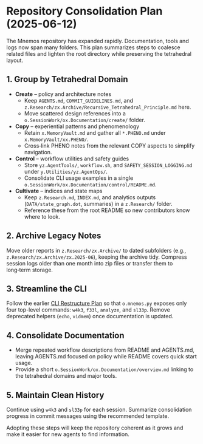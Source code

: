 # Repository Consolidation Plan (2025-06-12)

The Mnemos repository has expanded rapidly. Documentation, tools and logs now span many folders. This plan summarizes steps to coalesce related files and lighten the root directory while preserving the tetrahedral layout.

## 1. Group by Tetrahedral Domain

- **Create** – policy and architecture notes
  - Keep `AGENTS.md`, `COMMIT_GUIDELINES.md`, and `z.Research/zx.Archive/Recursive_Tetrahedral_Principle.md` here.
  - Move scattered design references into a `o.SessionWork/ox.Documentation/create/` folder.
- **Copy** – experiential patterns and phenomenology
  - Retain `x.MemoryVault.md` and gather all `*.PHENO.md` under `x.MemoryVault/xx.PHENO/`.
  - Cross‑link PHENO notes from the relevant COPY aspects to simplify navigation.
- **Control** – workflow utilities and safety guides
  - Store `yz.AgentTools/`, `workflow.sh`, and `SAFETY_SESSION_LOGGING.md` under `y.Utilities/yz.AgentOps/`.
  - Consolidate CLI usage examples in a single `o.SessionWork/ox.Documentation/control/README.md`.
- **Cultivate** – indices and state maps
  - Keep `z.Research.md`, `INDEX.md`, and analytics outputs (`DATA/state_graph.dot`, summaries) in a `z.Research/` folder.
  - Reference these from the root README so new contributors know where to look.

## 2. Archive Legacy Notes

Move older reports in `z.Research/zx.Archive/` to dated subfolders (e.g., `z.Research/zx.Archive/zx.2025-06`), keeping the archive tidy. Compress session logs older than one month into zip files or transfer them to long‑term storage.

## 3. Streamline the CLI

Follow the earlier [CLI Restructure Plan](CLI_RESTRUCTURE_PLAN_20250608.md) so that `o.mnemos.py` exposes only four top-level commands: `w4k3`, `f33l`, `analyze`, and `sl33p`. Remove deprecated helpers (`echo`, `vidmem`) once documentation is updated.

## 4. Consolidate Documentation

- Merge repeated workflow descriptions from README and AGENTS.md, leaving AGENTS.md focused on policy while README covers quick start usage.
- Provide a short `o.SessionWork/ox.Documentation/overview.md` linking to the tetrahedral domains and major tools.

## 5. Maintain Clean History

Continue using `w4k3` and `sl33p` for each session. Summarize consolidation progress in commit messages using the recommended template.

Adopting these steps will keep the repository coherent as it grows and make it easier for new agents to find information.

